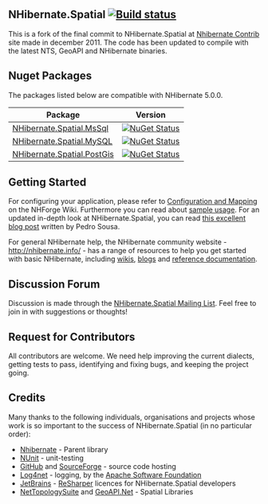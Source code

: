 ## NHibernate.Spatial [![Build status](https://ci.appveyor.com/api/projects/status/github/nhibernate/NHibernate.Spatial?branch=master&svg=true)](https://ci.appveyor.com/project/nhibernate/nhibernate-spatial/branch/master)

This is a fork of the final commit to NHibernate.Spatial at [Nhibernate Contrib][NHContrib] site made in december 2011. 
The code has been updated to compile with the latest NTS, GeoAPI and NHibernate binaries.

## Nuget Packages

The packages listed below are compatible with NHibernate 5.0.0.

| Package | Version |
| --- | --- |
| [NHibernate.Spatial.MsSql](https://www.nuget.org/packages/NHibernate.Spatial.MsSql) | [![NuGet Status](http://img.shields.io/nuget/v/NHibernate.Spatial.MsSql.svg?style=flat)](http://www.nuget.org/packages/NHibernate.Spatial.MsSql) |
| [NHibernate.Spatial.MySQL](https://www.nuget.org/packages/NHibernate.Spatial.MySQL) | [![NuGet Status](http://img.shields.io/nuget/v/NHibernate.Spatial.MySQL.svg?style=flat)](http://www.nuget.org/packages/NHibernate.Spatial.MySQL) |
| [NHibernate.Spatial.PostGis](https://www.nuget.org/packages/NHibernate.Spatial.PostGis) | [![NuGet Status](http://img.shields.io/nuget/v/NHibernate.Spatial.PostGis.svg?style=flat)](http://www.nuget.org/packages/NHibernate.Spatial.PostGis) |

## Getting Started
For configuring your application, please refer to [Configuration and Mapping](http://nhibernate.info/doc/spatial/configuration-and-mapping.html) on the NHForge Wiki. 
Furthermore you can read about [sample usage](http://nhibernate.info/doc/spatial/sample-usage.html). For an updated in-depth look at NHibernate.Spatial, you can 
read [this excellent blog post](http://build-failed.blogspot.no/2012/02/nhibernate-spatial-part-1.html) written by Pedro Sousa.

For general NHibernate help, the NHibernate community website - <http://nhibernate.info/> - has a range of resources to help you get started with basic NHibernate,
including [wikis][NHWiki], [blogs][NHWiki] and [reference documentation][NH]. 

## Discussion Forum
Discussion is made through the [NHibernate.Spatial Mailing List](https://groups.google.com/forum/#!forum/nhibernate-spatial). Feel free to join in with suggestions or thoughts!

## Request for Contributors 
All contributors are welcome. We need help improving the current dialects, getting tests to pass, identifying and fixing bugs, and keeping the project going.

Credits
-------

Many thanks to the following individuals, organisations and projects whose work is so important to the success
of NHibernate.Spatial (in no particular order):
* [Nhibernate][] - Parent library
* [NUnit][] - unit-testing
* [GitHub][] and [SourceForge][] - source code hosting
* [Log4net][] - logging, by the [Apache Software Foundation][]
* [JetBrains][] - [ReSharper][] licences for NHibernate.Spatial developers
* [NetTopologySuite][] and [GeoAPI.Net][] - Spatial Libraries

[NUnit]: http://www.nunit.org
[GitHub]: http://www.github.com
[SourceForge]: http://www.sourceforge.net
[Log4net]: http://logging.apache.org/log4net
[Apache Software Foundation]: http://www.apache.org
[JetBrains]: http://www.jetbrains.com
[ReSharper]: http://www.jetbrains.com/resharper
[GeoAPI.Net]: https://github.com/NetTopologySuite/GeoAPI
[NetTopologySuite]: https://github.com/NetTopologySuite/NetTopologySuite
[Nhibernate]: https://github.com/nhibernate/nhibernate-core
[NHWiki]: http://nhforge.org/wikis
[NHBlog]: http://nhibernate.info/blog/
[NH]: http://nhibernate.info/doc/nh/en/index.html
[NHContrib]: http://sourceforge.net/projects/nhcontrib/
